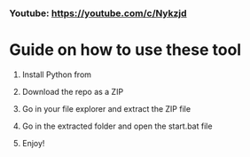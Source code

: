 ### Youtube: https://youtube.com/c/Nykzjd ###
    
# Guide on how to use these tool   
  
1. Install Python from 
  
2. Download the repo as a ZIP 
 
3. Go in your file explorer and extract the ZIP file  
 
4. Go in the extracted folder and open the start.bat file   
 
5. Enjoy!    